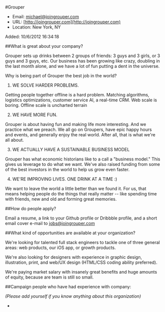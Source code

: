 
#Grouper

* Email: [michael@joingrouper.com](mailto:michael@joingrouper.com)
* URL: [http://joingrouper.com](http://joingrouper.com)
* Location: New York, NY

Added: 10/6/2012 16:34:18

##What is great about your company?

Grouper sets up drinks between 2 groups of friends: 3 guys and 3 girls, or 3 guys and 3 guys, etc. Our business has been growing like crazy, doubling in the last month alone, and we have a lot of fun putting a dent in the universe.



Why is being part of Grouper the best job in the world?



1) WE SOLVE HARDER PROBLEMS.

Getting people together offline is a hard problem. Matching algorithms, logistics optimizations, customer service AI, a real-time CRM. Web scale is boring. Offline scale is uncharted terrain



2) WE HAVE MORE FUN.

Grouper is about having fun and making life more interesting. And we practice what we preach. We all go on Groupers, have epic happy hours and events, and generally enjoy the real world. After all, that is what we're all about.



3) WE ACTUALLY HAVE A SUSTAINABLE BUSINESS MODEL

Grouper has what economic historians like to a call a "business model." This gives us leverage to do what we want. We've also raised funding from some of the best investors in the world to help us grow even faster.



4) WE'RE IMPROVING LIVES. ONE DRINK AT A TIME :)

We want to leave the world a little better than we found it. For us, that means helping people do the things that really matter -- like spending time with friends, new and old and forming great memories.

##How do people apply?

Email a resume, a link to your Github profile or Dribbble profile, and a short email cover e-mail to jobs@joingrouper.com

##What kind of opportunities are available at your organization?

We're looking for talented full stack engineers to tackle one of three general areas: web products, our iOS app, or growth products. 



We're also looking for designers with experience in graphic design, illustration, print, and web/UX design (HTML/CSS coding ability preferred).



We're paying market salary with insanely great benefits and huge amounts of equity, because are team is still so small.

##Campaign people who have had experience with company:

*(Please add yourself if you know anything about this organization)*

* 


    